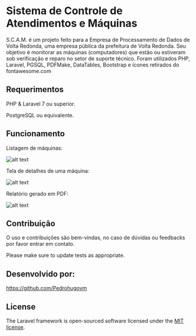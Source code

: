 # Sistema de Controle de Atendimentos e Máquinas

S.C.A.M. é um projeto feito para a Empresa de Processamento de Dados de Volta Redonda, uma empresa pública da prefeitura de Volta Redonda. Seu objetivo é monitorar as máquinas (computadores) que estão ou estiveram sob verificação e reparo no setor de suporte técnico. Foram utilizados PHP, Laravel, PGSQL, PDFMake, DataTables, Bootstrap e ícones retirados do fontawesome.com

## Requerimentos

PHP & Laravel 7 ou superior.

PostgreSQL ou equivalente.


## Funcionamento

Listagem de máquinas:

![alt text](https://imgur.com/DTzL1tt)

Tela de detalhes de uma máquina:

![alt text](https://imgur.com/aJ8oFKA)

Relatório gerado em PDF:

![alt text](https://imgur.com/QRB173e)


## Contribuição
O uso e contribuições são bem-vindas, no caso de dúvidas ou feedbacks por favor entrar em contato.

Please make sure to update tests as appropriate.

## Desenvolvido por:
https://github.com/Pedrohugovm

## License

The Laravel framework is open-sourced software licensed under the [MIT license](https://opensource.org/licenses/MIT).

